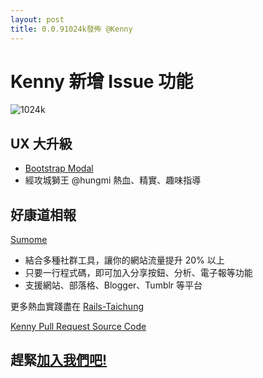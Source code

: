 ```yaml
---
layout: post
title: 0.0.91024k發佈 @Kenny
---
```


# Kenny 新增 Issue 功能

![1024k](public/pic/1024k.gif)

## UX 大升級
- [Bootstrap Modal](http://v4-alpha.getbootstrap.com/components/modal/)
- 經攻城獅王 @hungmi 熱血、精實、趣味指導


## 好康道相報
[Sumome](https://sumome.com/)
- 結合多種社群工具，讓你的網站流量提升 20% 以上
- 只要一行程式碼，即可加入分享按鈕、分析、電子報等功能
- 支援網站、部落格、Blogger、Tumblr 等平台

更多熱血實踐盡在 [Rails-Taichung](http://rails-taichung.com/)

[Kenny Pull Request Source Code](http://bit.ly/2eiXMJI)

## 趕緊[加入我們吧!](http://bit.ly/railstc)
